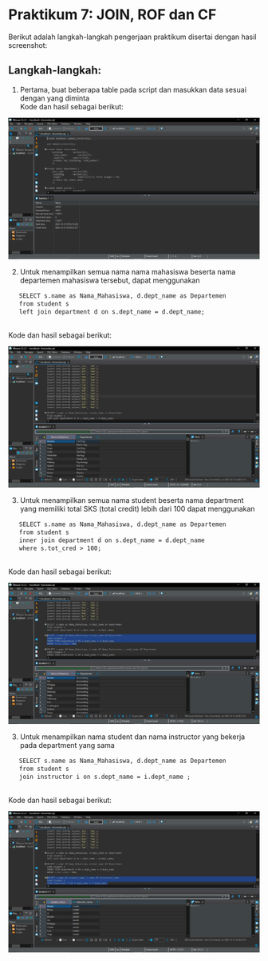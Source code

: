 # Praktikum 7: JOIN, ROF dan CF

Berikut adalah langkah-langkah pengerjaan praktikum disertai dengan hasil screenshot:
##
 
## Langkah-langkah:
1. Pertama, buat beberapa table pada script dan masukkan data sesuai dengan yang diminta
<br>Kode dan hasil sebagai berikut:

![Gambar](https://github.com/hongi1t/PraktikumSQL/blob/main/Screenshot%20(169).png)

2. Untuk menampilkan semua nama nama mahasiswa beserta nama departemen mahasiswa tersebut, dapat menggunakan 
 ```
    SELECT s.name as Nama_Mahasiswa, d.dept_name as Departemen
    from student s
    left join department d on s.dept_name = d.dept_name;
 ``` 
<br>Kode dan hasil sebagai berikut:

![Gambar](https://github.com/hongi1t/PraktikumSQL/blob/main/Screenshot%20(170).png)

3. Untuk menampilkan semua nama student beserta nama department yang memiliki total SKS
(total credit) lebih dari 100 dapat menggunakan
 ```
    SELECT s.name as Nama_Mahasiswa, d.dept_name as Departemen
    from student s
    inner join department d on s.dept_name = d.dept_name
    where s.tot_cred > 100;
 ``` 
 <br>Kode dan hasil sebagai berikut:

![Gambar](https://github.com/hongi1t/PraktikumSQL/blob/main/Screenshot%20(171).png) 

3. Untuk menampilkan nama student dan nama instructor yang bekerja pada department yang
sama
 ```
    SELECT s.name as Nama_Mahasiswa, d.dept_name as Departemen
    from student s
    join instructor i on s.dept_name = i.dept_name ;
 ``` 
 <br>Kode dan hasil sebagai berikut:

![Gambar](https://github.com/hongi1t/PraktikumSQL/blob/main/Screenshot%20(172).png)
